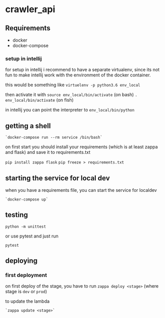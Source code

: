 # crawler_api


## Requirements

- docker
- docker-compose
 
### setup in intellij

for setup in intellij i recommend to have a separate virtualenv, since its not fun to make intellij work with the environment of the docker container.

this would be something like
`virtuelenv -p python3.6 env_local`

then activate it with
`source env_local/bin/activate` (on bash)
`. env_local/bin/activate` (on fish)

in intellij you can point the interpreter to `env_local/bin/python`


## getting a shell
 
    `docker-compose run --rm service /bin/bash`
 
on first start you should install your requirements (which is at least zappa and flask) and save it to requirements.txt

`pip install zappa flask`
`pip freeze > requirements.txt`

 
## starting the service for local dev

when you have a requirements file, you can start the service for localdev

    `docker-compose up`
 
 
## testing

`python -m unittest`

or use pytest and just run

`pytest`


## deploying

### first deployment

on first deploy of the stage, you have to run
`zappa deploy <stage>` (where stage is `dev` or `prod`)

to update the lambda

    `zappa update <stage>`
        
